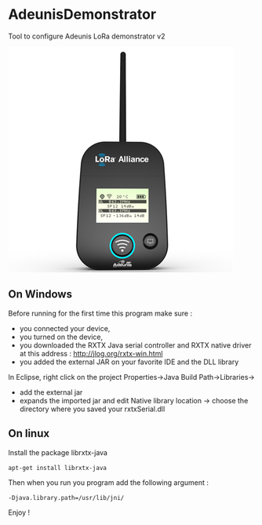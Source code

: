 # AdeunisDemonstrator
Tool to configure Adeunis LoRa demonstrator v2

![alt tag](https://github.com/onesse/AdeunisDemonstrator/blob/master/adeunis/LoRa_demonstrator.png?raw=true)

## On Windows

Before running for the first time this program make sure :
- you connected your device,
- you turned on the device,
- you downloaded the RXTX Java serial controller and RXTX native driver at this address : http://jlog.org/rxtx-win.html
- you added the external JAR on your favorite IDE and the DLL library 

In Eclipse, right click on the project Properties->Java Build Path->Libraries->
- add the external jar
- expands the imported jar and edit Native library location -> choose the directory where you saved your rxtxSerial.dll

## On linux
Install the package librxtx-java
```
apt-get install librxtx-java
```
Then when you run you program add the following argument :
```
-Djava.library.path=/usr/lib/jni/
```

Enjoy !

